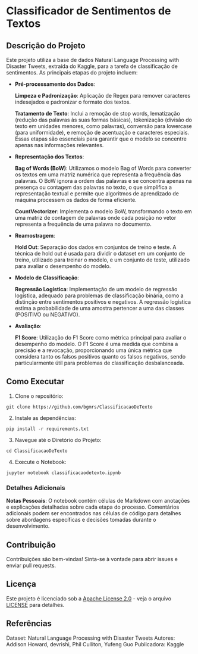 #  Classificador de Sentimentos de Textos

## Descrição do Projeto
Este projeto utiliza a base de dados Natural Language Processing with Disaster Tweets, extraída do Kaggle, para a tarefa de classificação de sentimentos. As principais etapas do projeto incluem:

  - **Pré-processamento dos Dados**:
    
    **Limpeza e Padronização**: Aplicação de Regex para remover caracteres indesejados e padronizar o formato dos textos.
    
    **Tratamento de Texto**: Inclui a remoção de stop words, lematização (redução das palavras às suas formas básicas), tokenização (divisão do texto em unidades menores, como palavras), conversão para lowercase (para uniformidade), e remoção de acentuação e caracteres especiais. Essas etapas são essenciais para garantir que o modelo se concentre apenas nas       informações relevantes.
    
  - **Representação dos Textos**:

      **Bag of Words (BoW)**: Utilizamos o modelo Bag of Words para converter os textos em uma matriz numérica que representa a frequência das palavras. O BoW ignora a ordem das palavras e se concentra apenas na presença ou contagem das palavras no texto, o que simplifica a representação textual e permite que algoritmos de aprendizado de máquina processem os dados de forma eficiente.
    
      **CountVectorizer**: Implementa o modelo BoW, transformando o texto em uma matriz de contagem de palavras onde cada posição no vetor representa a frequência de uma palavra no documento.

  - **Reamostragem**:

    **Hold Out**: Separação dos dados em conjuntos de treino e teste. A técnica de hold out é usada para dividir o dataset em um conjunto de treino, utilizado para treinar o modelo, e um conjunto de teste, utilizado para avaliar o desempenho do modelo.
    
  - **Modelo de Classificação**:

    **Regressão Logística**: Implementação de um modelo de regressão logística, adequado para problemas de classificação binária, como a distinção entre sentimentos positivos e negativos. A regressão logística estima a probabilidade de uma amostra pertencer a uma das classes (POSITIVO ou NEGATIVO).
    
  - **Avaliação**: 

    **F1 Score**: Utilização do F1 Score como métrica principal para avaliar o desempenho do modelo. O F1 Score é uma medida que combina a precisão e a revocação, proporcionando uma única métrica que considera tanto os falsos positivos quanto os falsos negativos, sendo particularmente útil para problemas de classificação desbalanceada.

## Como Executar

1. Clone o repositório:

  ```git clone https://github.com/bgmrs/ClassificacaoDeTexto```

2. Instale as dependências:

  ```pip install -r requirements.txt```

3. Navegue até o Diretório do Projeto:

```cd ClassificacaoDeTexto```

4. Execute o Notebook:

```jupyter notebook classificacaodetexto.ipynb```

### Detalhes Adicionais

**Notas Pessoais**: O notebook contém células de Markdown com anotações e explicações detalhadas sobre cada etapa do processo. Comentários adicionais podem ser encontrados nas células de código para detalhes sobre abordagens específicas e decisões tomadas durante o desenvolvimento.

## Contribuição
Contribuições são bem-vindas! Sinta-se à vontade para abrir issues e enviar pull requests.

## Licença
Este projeto é licenciado sob a [Apache License 2.0](LICENSE)  - veja o arquivo [LICENSE](LICENSE) para detalhes.


## Referências

Dataset: Natural Language Processing with Disaster Tweets
Autores: Addison Howard, devrishi, Phil Culliton, Yufeng Guo
Publicadora: Kaggle


